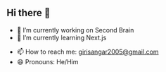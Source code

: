 ## Hi there 👋


- 🔭 I’m currently working on Second Brain
- 🌱 I’m currently learning Next.js
<!-- 👯 I’m looking to collaborate on ... -->
<!-- 🤔 I’m looking for help with ... -->
- 📫 How to reach me: girisangar2005@gmail.com
- 😄 Pronouns: He/Him

